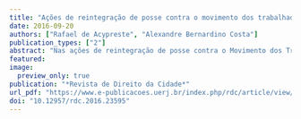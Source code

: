 ```yaml
---
title: "Ações de reintegração de posse contra o movimento dos trabalhadores sem teto: dicotomia entre propriedade e direito à moradia"
date: 2016-09-20
authors: ["Rafael de Acypreste", "Alexandre Bernardino Costa"]
publication_types: ["2"]
abstract: "Nas ações de reintegração de posse contra o Movimento dos Trabalhadores Sem Teto (MTST), a propriedade é o elemento central de proteção do Poder Judiciário. O objetivo do trabalho é analisar a forma como o Poder Judiciário lida com conflitos fundiários urbanos dos quais faz parte o referido Movimento Social. A partir da teoria fundamentada nos dados, analisa-se todas as ações de reintegração de posse contra o MTST de 2001 a 2014. Essa metodologia permite identificar propriedades, dimensões, minúcias e singularidades das decisões com base em comparações sistemáticas entre os dados. A literatura jurídica levantada e o referencial teórico têm por base a identificação da categoria chave explicativa do conjunto dos dados. Como resultado, percebeu-se que a proteção da propriedade absoluta é o fundamento principal dos magistrados nas ações de reintegração de posse. As categorias constitucionais do direito à moradia e da função social da propriedade são pouco exploradas pelos juízes. Há, também, inconsistências processuais nas decisões e baixa preocupação com a fundamentação fática e jurídica da posse exercida pelos proprietários. Conclui-se que o Poder Judiciário, em relação ao objeto de análise, desconsidera o interesse social subjacente aos processos, para proteger a propriedade em seu formato liberal e absoluto."
featured: 
image: 
  preview_only: true
publication: "*Revista de Direito da Cidade*"
url_pdf: "https://www.e-publicacoes.uerj.br/index.php/rdc/article/view/23595/19161"
doi: "10.12957/rdc.2016.23595"
---
```

